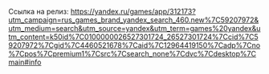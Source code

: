Ссылка на релиз:
https://yandex.ru/games/app/312173?utm_campaign=rus_games_brand_yandex_search_460.new%7C59207972&utm_medium=search&utm_source=yandex&utm_term=games%20yandex&utm_content=k50id%7C0100000026527301724_26527301724%7Ccid%7C59207972%7Cgid%7C4460521678%7Caid%7C12964419150%7Cadp%7Cno%7Cpos%7Cpremium1%7Csrc%7Csearch_none%7Cdvc%7Cdesktop%7Cmain#info
